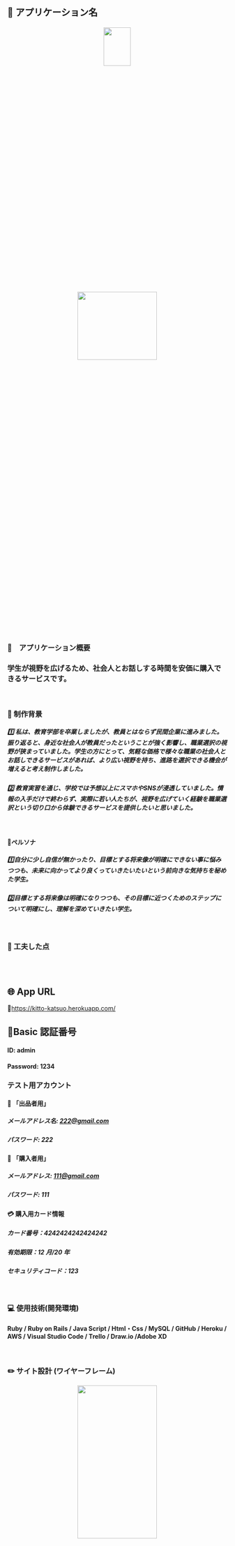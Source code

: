 
## :bookmark: アプリケーション名<p align="center"> <img src="Kitto-katsuo.png" width=35% height=15%></p>

<p align ="center">
  <img src="top-image.png" width=60% height=20%>
</p>

### :bookmark:　アプリケーション概要

### 学生が視野を広げるため、社会人とお話しする時間を安価に購入できるサービスです。

<br>

### :bookmark: 制作背景
##### :one: 私は、教育学部を卒業しましたが、教員とはならず民間企業に進みました。振り返ると、身近な社会人が教員だったということが強く影響し、職業選択の視野が狭まっていました。学生の方にとって、気軽な価格で様々な職業の社会人とお話しできるサービスがあれば、より広い視野を持ち、進路を選択できる機会が増えると考え制作しました。

##### :two: 教育実習を通じ、学校では予想以上にスマホやSNSが浸透していました。情報の入手だけで終わらず、実際に若い人たちが、視野を広げていく経験を職業選択という切り口から体験できるサービスを提供したいと思いました。
 
<br>

####   :bookmark:ペルソナ  <br>
##### :one:自分に少し自信が無かったり、目標とする将来像が明確にできない事に悩みつつも、未来に向かってより良くっていきたいたいという前向きな気持ちを秘めた学生。<br>
##### :two:目標とする将来像は明確になりつつも、その目標に近つくためのステップについて明確にし、理解を深めていきたい学生。

<br>

### :bookmark: 工夫した点


<br><br>


## 🌐 App URL

:link:https://kitto-katsuo.herokuapp.com/

## :key:Basic 認証番号

#### ID: admin
#### Password: 1234

### テスト用アカウント

#### :bust_in_silhouette: 「出品者用」

##### メールアドレス名: 222@gmail.com <br>
##### パスワード: 222

#### :busts_in_silhouette: 「購入者用」　

##### メールアドレス: 111@gmail.com <br>
##### パスワード: 111 <br>

#### :credit_card: 購入用カード情報 <br>
##### カード番号：4242424242424242 <br>
##### 有効期限：12 月/20 年 <br>
##### セキュリティコード：123

<br>

### :computer: 使用技術(開発環境)
#### Ruby / Ruby on Rails / Java Script / Html・Css / MySQL / GitHub / Heroku / AWS / Visual Studio Code / Trello / Draw.io /Adobe XD

<br>

### :pencil2: サイト設計 (ワイヤーフレーム)

<p align ="center">
  <img src="ワイヤーフレーム2.png" width=60% height=30%>
</p>

##### 【詳細ページ(Adobe XD)】:link: https://xd.adobe.com/view/d9bd4993-7080-43d1-888f-5979c2d82faa-8cee/

<br>

### :open_file_folder:データベース設計

<p align ="center">
  <img src="ER図面.png" width=60% height=10%>
</p>

##### 【詳細ページ(Draw.io)】:link: https://drive.google.com/file/d/1nJHTUF4NiHQphii31tVkrSqc6k1B-Uon/view

<br>

## :book:テーブル設計

### Users テーブル

| Column              | Type    | Options                   |
| ------------------- | ------- | ------------------------- |
| nickname            | string  | null: false               |
| email               | string  | null: false ,unique: true |
| password            | string  | null: false               |
| family_name         | string  | null: false               |
| last_name           | string  | null: false               |
| family_name_kana    | string  | null: false               |
| last_name_kana      | string  | null: false               |
| birth_day           | date    | null: false               |
| student_division_id | integer | null: false               |

### Association

- has_many :tickets
- has_many :room_users
- has_many :rooms, through: room_users
- has_many :messages
- has_many :orders

### Tickets テーブル

| Column       | Type       | Options                         |
| ------------ | ---------- | ------------------------------- |
| name         | string     | null: false                     |
| image        | string     | null: false                     |
| introduction | text       | null: false                     |
| category_id  | integer    | null: false                     |
| user         | references | null: false , foreign_key: true |

### Association

- belongs_to :user
- has_many :rooms
- has_many :comments
- has_many :orders

### Orders テーブル

| Column | Type       | Options                        |
| ------ | ---------- | ------------------------------ |
| price  | integer    | null: false                    |
| user   | references | null: false ,foreign_key: true |
| ticket | references | null: false ,foreign_key: true |

### Association

- belongs_to :ticket
- belongs_to :user

### Room_users テーブル

| Column | Type       | Options                        |
| ------ | ---------- | ------------------------------ |
| user   | references | null: false ,foreign_key: true |
| ticket | references | null: false ,foreign_key: true |
| room   | references | null: false ,foreign_key: true |

### Association

- belongs_to :room
- belongs_to :user

### Rooms テーブル

| Column | Type       | Options                        |
| ------ | ---------- | ------------------------------ |
| name   | string     |                                |
| ticket | references | null: false ,foreign_key: true |

### Association

- has_many :room_users
- has_many :users, through: room_users
- has_many :tickets, through: room_users
- has_many :messages

### Messages テーブル

| Column  | Type       | Options                        |
| ------- | ---------- | ------------------------------ |
| content | string     | null: false                    |
| user    | references | null: false ,foreign_key: true |
| room    | references | null: false ,foreign_key: true |

### Association

- belongs_to :room
- belongs_to :user
